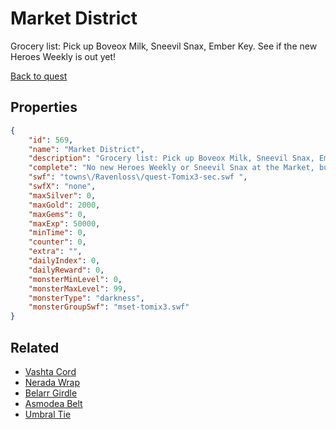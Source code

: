 # Market District

Grocery list: Pick up Boveox Milk, Sneevil Snax, Ember Key. See if the new Heroes Weekly is out yet!

[Back to quest](../quests.md)

## Properties

```json
{
    "id": 569,
    "name": "Market District",
    "description": "Grocery list: Pick up Boveox Milk, Sneevil Snax, Ember Key. See if the new Heroes Weekly is out yet!",
    "complete": "No new Heroes Weekly or Sneevil Snax at the Market, but you found the Ember Key!  And learned more about Tomix!",
    "swf": "towns\/Ravenloss\/quest-Tomix3-sec.swf ",
    "swfX": "none",
    "maxSilver": 0,
    "maxGold": 2000,
    "maxGems": 0,
    "maxExp": 50000,
    "minTime": 0,
    "counter": 0,
    "extra": "",
    "dailyIndex": 0,
    "dailyReward": 0,
    "monsterMinLevel": 0,
    "monsterMaxLevel": 99,
    "monsterType": "darkness",
    "monsterGroupSwf": "mset-tomix3.swf"
}
```

## Related

- [Vashta Cord](../items/3564-vashta-cord.md)
- [Nerada Wrap](../items/3565-nerada-wrap.md)
- [Belarr Girdle](../items/3566-belarr-girdle.md)
- [Asmodea Belt](../items/3567-asmodea-belt.md)
- [Umbral Tie](../items/3568-umbral-tie.md)

